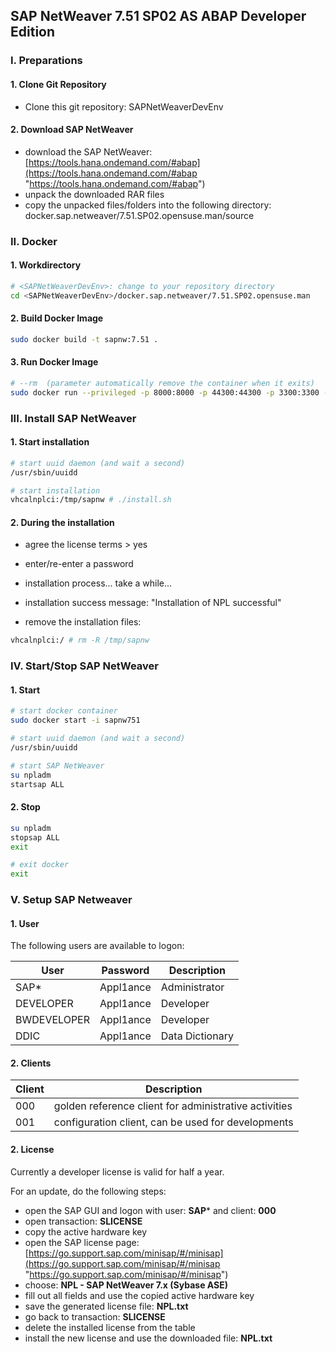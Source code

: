 ## SAP NetWeaver 7.51 SP02 AS ABAP Developer Edition

### I. Preparations

#### 1. Clone Git Repository
+ Clone this git repository: SAPNetWeaverDevEnv

#### 2. Download SAP NetWeaver
+ download the SAP NetWeaver: [https://tools.hana.ondemand.com/#abap](https://tools.hana.ondemand.com/#abap "https://tools.hana.ondemand.com/#abap")
+ unpack the downloaded RAR files
+ copy the unpacked files/folders into the following directory: docker.sap.netweaver/7.51.SP02.opensuse.man/source

### II. Docker

#### 1. Workdirectory
```bash
# <SAPNetWeaverDevEnv>: change to your repository directory
cd <SAPNetWeaverDevEnv>/docker.sap.netweaver/7.51.SP02.opensuse.man
```

#### 2. Build Docker Image
```bash
sudo docker build -t sapnw:7.51 .
```

#### 3. Run Docker Image
```bash
# --rm  (parameter automatically remove the container when it exits)
sudo docker run --privileged -p 8000:8000 -p 44300:44300 -p 3300:3300 -p 3200:3200 -p 8443:8443 -h vhcalnplci --name sapnw751 -it sapnw:7.51 /bin/bash
```

### III. Install SAP NetWeaver

#### 1. Start installation
```bash
# start uuid daemon (and wait a second)
/usr/sbin/uuidd

# start installation
vhcalnplci:/tmp/sapnw # ./install.sh
```

#### 2. During the installation
+ agree the license terms > yes
+ enter/re-enter a password
+ installation process... take a while...
+ installation success message: "Installation of NPL successful"

+ remove the installation files:
```bash
vhcalnplci:/ # rm -R /tmp/sapnw
```

### IV. Start/Stop SAP NetWeaver

#### 1. Start
```bash
# start docker container
sudo docker start -i sapnw751
```

```bash
# start uuid daemon (and wait a second)
/usr/sbin/uuidd

# start SAP NetWeaver
su npladm
startsap ALL
```

#### 2. Stop
```bash
su npladm
stopsap ALL
exit

# exit docker
exit
```

### V. Setup SAP Netweaver

#### 1. User
The following users are available to logon:

User | Password | Description
--- | --- | ---
SAP* | Appl1ance | Administrator
DEVELOPER | Appl1ance | Developer
BWDEVELOPER | Appl1ance | Developer
DDIC | Appl1ance | Data Dictionary

#### 2. Clients

Client | Description
--- | ---
000 | golden reference client for administrative activities
001 | configuration client, can be used for developments

#### 2. License
Currently a developer license is valid for half a year.

For an update, do the following steps:

+ open the SAP GUI and logon with user: **SAP*** and client: **000**
+ open transaction: **SLICENSE**
+ copy the active hardware key
+ open the SAP license page: [https://go.support.sap.com/minisap/#/minisap](https://go.support.sap.com/minisap/#/minisap "https://go.support.sap.com/minisap/#/minisap")
+ choose: **NPL - SAP NetWeaver 7.x (Sybase ASE)**
+ fill out all fields and use the copied active hardware key
+ save the generated license file: **NPL.txt**
+ go back to transaction: **SLICENSE**
+ delete the installed license from the table
+ install the new license and use the downloaded file: **NPL.txt**
